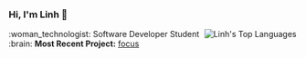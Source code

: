 <link rel="stylesheet" type="text/css" media="all" href="css/styles.css" />

<h3>Hi, I'm Linh 👋</h3>

<img align="right" src="https://github-readme-stats.vercel.app/api/top-langs/?username=truongnguyenlinh&hide=css&layout=compact" alt="Linh's Top Languages">
:woman_technologist: Software Developer Student<br>
:brain: <b>Most Recent Project:</b> <a href="https://github.com/focus-storm">focus</a> 

